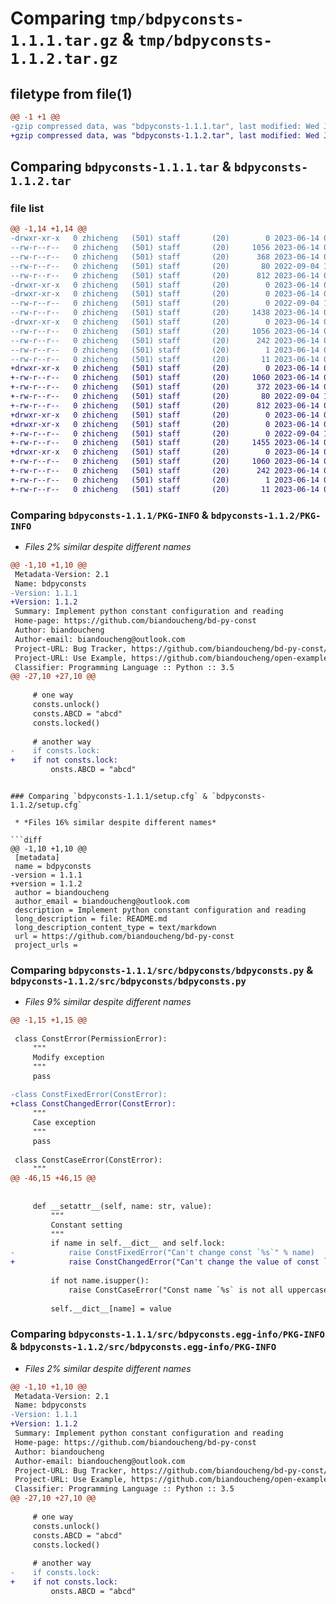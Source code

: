 # Comparing `tmp/bdpyconsts-1.1.1.tar.gz` & `tmp/bdpyconsts-1.1.2.tar.gz`

## filetype from file(1)

```diff
@@ -1 +1 @@
-gzip compressed data, was "bdpyconsts-1.1.1.tar", last modified: Wed Jun 14 07:02:14 2023, max compression
+gzip compressed data, was "bdpyconsts-1.1.2.tar", last modified: Wed Jun 14 07:13:02 2023, max compression
```

## Comparing `bdpyconsts-1.1.1.tar` & `bdpyconsts-1.1.2.tar`

### file list

```diff
@@ -1,14 +1,14 @@
-drwxr-xr-x   0 zhicheng   (501) staff       (20)        0 2023-06-14 07:02:14.008551 bdpyconsts-1.1.1/
--rw-r--r--   0 zhicheng   (501) staff       (20)     1056 2023-06-14 07:02:14.008633 bdpyconsts-1.1.1/PKG-INFO
--rw-r--r--   0 zhicheng   (501) staff       (20)      368 2023-06-14 06:56:56.000000 bdpyconsts-1.1.1/README.md
--rw-r--r--   0 zhicheng   (501) staff       (20)       80 2022-09-04 10:23:26.000000 bdpyconsts-1.1.1/pyproject.toml
--rw-r--r--   0 zhicheng   (501) staff       (20)      812 2023-06-14 07:02:14.008914 bdpyconsts-1.1.1/setup.cfg
-drwxr-xr-x   0 zhicheng   (501) staff       (20)        0 2023-06-14 07:02:14.006846 bdpyconsts-1.1.1/src/
-drwxr-xr-x   0 zhicheng   (501) staff       (20)        0 2023-06-14 07:02:14.007563 bdpyconsts-1.1.1/src/bdpyconsts/
--rw-r--r--   0 zhicheng   (501) staff       (20)        0 2022-09-04 10:23:26.000000 bdpyconsts-1.1.1/src/bdpyconsts/__init__.py
--rw-r--r--   0 zhicheng   (501) staff       (20)     1438 2023-06-14 07:01:43.000000 bdpyconsts-1.1.1/src/bdpyconsts/bdpyconsts.py
-drwxr-xr-x   0 zhicheng   (501) staff       (20)        0 2023-06-14 07:02:14.008455 bdpyconsts-1.1.1/src/bdpyconsts.egg-info/
--rw-r--r--   0 zhicheng   (501) staff       (20)     1056 2023-06-14 07:02:14.000000 bdpyconsts-1.1.1/src/bdpyconsts.egg-info/PKG-INFO
--rw-r--r--   0 zhicheng   (501) staff       (20)      242 2023-06-14 07:02:14.000000 bdpyconsts-1.1.1/src/bdpyconsts.egg-info/SOURCES.txt
--rw-r--r--   0 zhicheng   (501) staff       (20)        1 2023-06-14 07:02:14.000000 bdpyconsts-1.1.1/src/bdpyconsts.egg-info/dependency_links.txt
--rw-r--r--   0 zhicheng   (501) staff       (20)       11 2023-06-14 07:02:14.000000 bdpyconsts-1.1.1/src/bdpyconsts.egg-info/top_level.txt
+drwxr-xr-x   0 zhicheng   (501) staff       (20)        0 2023-06-14 07:13:02.978883 bdpyconsts-1.1.2/
+-rw-r--r--   0 zhicheng   (501) staff       (20)     1060 2023-06-14 07:13:02.978937 bdpyconsts-1.1.2/PKG-INFO
+-rw-r--r--   0 zhicheng   (501) staff       (20)      372 2023-06-14 07:12:30.000000 bdpyconsts-1.1.2/README.md
+-rw-r--r--   0 zhicheng   (501) staff       (20)       80 2022-09-04 10:23:26.000000 bdpyconsts-1.1.2/pyproject.toml
+-rw-r--r--   0 zhicheng   (501) staff       (20)      812 2023-06-14 07:13:02.979186 bdpyconsts-1.1.2/setup.cfg
+drwxr-xr-x   0 zhicheng   (501) staff       (20)        0 2023-06-14 07:13:02.977811 bdpyconsts-1.1.2/src/
+drwxr-xr-x   0 zhicheng   (501) staff       (20)        0 2023-06-14 07:13:02.978351 bdpyconsts-1.1.2/src/bdpyconsts/
+-rw-r--r--   0 zhicheng   (501) staff       (20)        0 2022-09-04 10:23:26.000000 bdpyconsts-1.1.2/src/bdpyconsts/__init__.py
+-rw-r--r--   0 zhicheng   (501) staff       (20)     1455 2023-06-14 07:12:29.000000 bdpyconsts-1.1.2/src/bdpyconsts/bdpyconsts.py
+drwxr-xr-x   0 zhicheng   (501) staff       (20)        0 2023-06-14 07:13:02.978793 bdpyconsts-1.1.2/src/bdpyconsts.egg-info/
+-rw-r--r--   0 zhicheng   (501) staff       (20)     1060 2023-06-14 07:13:02.000000 bdpyconsts-1.1.2/src/bdpyconsts.egg-info/PKG-INFO
+-rw-r--r--   0 zhicheng   (501) staff       (20)      242 2023-06-14 07:13:02.000000 bdpyconsts-1.1.2/src/bdpyconsts.egg-info/SOURCES.txt
+-rw-r--r--   0 zhicheng   (501) staff       (20)        1 2023-06-14 07:13:02.000000 bdpyconsts-1.1.2/src/bdpyconsts.egg-info/dependency_links.txt
+-rw-r--r--   0 zhicheng   (501) staff       (20)       11 2023-06-14 07:13:02.000000 bdpyconsts-1.1.2/src/bdpyconsts.egg-info/top_level.txt
```

### Comparing `bdpyconsts-1.1.1/PKG-INFO` & `bdpyconsts-1.1.2/PKG-INFO`

 * *Files 2% similar despite different names*

```diff
@@ -1,10 +1,10 @@
 Metadata-Version: 2.1
 Name: bdpyconsts
-Version: 1.1.1
+Version: 1.1.2
 Summary: Implement python constant configuration and reading
 Home-page: https://github.com/biandoucheng/bd-py-const
 Author: biandoucheng
 Author-email: biandoucheng@outlook.com
 Project-URL: Bug Tracker, https://github.com/biandoucheng/bd-py-const/issues
 Project-URL: Use Example, https://github.com/biandoucheng/open-example/tree/main/bdpyconsts-example
 Classifier: Programming Language :: Python :: 3.5
@@ -27,10 +27,10 @@
 
     # one way
     consts.unlock()
     consts.ABCD = "abcd"
     consts.locked()
 
     # another way
-    if consts.lock:
+    if not consts.lock:
         onsts.ABCD = "abcd"
 ```
```

### Comparing `bdpyconsts-1.1.1/setup.cfg` & `bdpyconsts-1.1.2/setup.cfg`

 * *Files 16% similar despite different names*

```diff
@@ -1,10 +1,10 @@
 [metadata]
 name = bdpyconsts
-version = 1.1.1
+version = 1.1.2
 author = biandoucheng
 author_email = biandoucheng@outlook.com
 description = Implement python constant configuration and reading
 long_description = file: README.md
 long_description_content_type = text/markdown
 url = https://github.com/biandoucheng/bd-py-const
 project_urls =
```

### Comparing `bdpyconsts-1.1.1/src/bdpyconsts/bdpyconsts.py` & `bdpyconsts-1.1.2/src/bdpyconsts/bdpyconsts.py`

 * *Files 9% similar despite different names*

```diff
@@ -1,15 +1,15 @@
 
 class ConstError(PermissionError):
     """
     Modify exception
     """
     pass
 
-class ConstFixedError(ConstError):
+class ConstChangedError(ConstError):
     """
     Case exception
     """
     pass
 
 class ConstCaseError(ConstError):
     """
@@ -46,15 +46,15 @@
     
 
     def __setattr__(self, name: str, value):
         """
         Constant setting
         """
         if name in self.__dict__ and self.lock:
-            raise ConstFixedError("Can't change const `%s`" % name)
+            raise ConstChangedError("Can't change the value of const `%s`" % name)
         
         if not name.isupper():
             raise ConstCaseError("Const name `%s` is not all uppercase" % name)
         
         self.__dict__[name] = value
```

### Comparing `bdpyconsts-1.1.1/src/bdpyconsts.egg-info/PKG-INFO` & `bdpyconsts-1.1.2/src/bdpyconsts.egg-info/PKG-INFO`

 * *Files 2% similar despite different names*

```diff
@@ -1,10 +1,10 @@
 Metadata-Version: 2.1
 Name: bdpyconsts
-Version: 1.1.1
+Version: 1.1.2
 Summary: Implement python constant configuration and reading
 Home-page: https://github.com/biandoucheng/bd-py-const
 Author: biandoucheng
 Author-email: biandoucheng@outlook.com
 Project-URL: Bug Tracker, https://github.com/biandoucheng/bd-py-const/issues
 Project-URL: Use Example, https://github.com/biandoucheng/open-example/tree/main/bdpyconsts-example
 Classifier: Programming Language :: Python :: 3.5
@@ -27,10 +27,10 @@
 
     # one way
     consts.unlock()
     consts.ABCD = "abcd"
     consts.locked()
 
     # another way
-    if consts.lock:
+    if not consts.lock:
         onsts.ABCD = "abcd"
 ```
```

